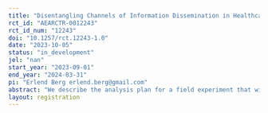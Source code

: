 ```yaml
---
title: "Disentangling Channels of Information Dissemination in Healthcare Delivery in Rural India"
rct_id: "AEARCTR-0012243"
rct_id_num: "12243"
doi: "10.1257/rct.12243-1.0"
date: "2023-10-05"
status: "in_development"
jel: "nan"
start_year: "2023-09-01"
end_year: "2024-03-31"
pi: "Erlend Berg erlend.berg@gmail.com"
abstract: "We describe the analysis plan for a field experiment that will examine the importance of caste and salience in the transmission of information in rural India. The participants are social workers and potential beneficiaries living in randomly selected villages in Karnataka. The social workers are provided information about a particular health insurance scheme implemented by the Indian government. We then ask them to transmit this information to the potential beneficiaries. Each social workers is matched with four potential beneficiaries, and we measure information transmission by fielding a knowledge test to the beneficiaries before and after their interaction with the social worker. We randomly vary whether or not social worker and beneficiaries are matched on caste, and whether or not beneficiary caste is revealed to the social worker."
layout: registration
---
```


